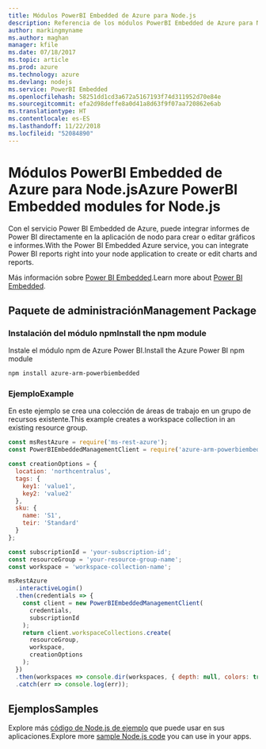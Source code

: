 ```yaml
---
title: Módulos PowerBI Embedded de Azure para Node.js
description: Referencia de los módulos PowerBI Embedded de Azure para Node.js
author: markingmyname
ms.author: maghan
manager: kfile
ms.date: 07/18/2017
ms.topic: article
ms.prod: azure
ms.technology: azure
ms.devlang: nodejs
ms.service: PowerBI Embedded
ms.openlocfilehash: 58251dd1cd3a672a5167193f74d311952d70e84e
ms.sourcegitcommit: efa2d98deffe8a0d41a8d63f9f07aa720862e6ab
ms.translationtype: HT
ms.contentlocale: es-ES
ms.lasthandoff: 11/22/2018
ms.locfileid: "52084890"
---
```

# <a name="azure-powerbi-embedded-modules-for-nodejs"></a><span data-ttu-id="4cfe5-103">Módulos PowerBI Embedded de Azure para Node.js</span><span class="sxs-lookup"><span data-stu-id="4cfe5-103">Azure PowerBI Embedded modules for Node.js</span></span>

<span data-ttu-id="4cfe5-104">Con el servicio Power BI Embedded de Azure, puede integrar informes de Power BI directamente en la aplicación de nodo para crear o editar gráficos e informes.</span><span class="sxs-lookup"><span data-stu-id="4cfe5-104">With the Power BI Embedded Azure service, you can integrate Power BI reports right into your node application to create or edit charts and reports.</span></span>

<span data-ttu-id="4cfe5-105">Más información sobre [Power BI Embedded](https://powerbi.microsoft.com/documentation/powerbi-developer-embedding/).</span><span class="sxs-lookup"><span data-stu-id="4cfe5-105">Learn more about [Power BI Embedded](https://powerbi.microsoft.com/documentation/powerbi-developer-embedding/).</span></span>

## <a name="management-package"></a><span data-ttu-id="4cfe5-106">Paquete de administración</span><span class="sxs-lookup"><span data-stu-id="4cfe5-106">Management Package</span></span>

### <a name="install-the-npm-module"></a><span data-ttu-id="4cfe5-107">Instalación del módulo npm</span><span class="sxs-lookup"><span data-stu-id="4cfe5-107">Install the npm module</span></span>

<span data-ttu-id="4cfe5-108">Instale el módulo npm de Azure Power BI.</span><span class="sxs-lookup"><span data-stu-id="4cfe5-108">Install the Azure Power BI npm module</span></span>

```bash
npm install azure-arm-powerbiembedded
```

### <a name="example"></a><span data-ttu-id="4cfe5-109">Ejemplo</span><span class="sxs-lookup"><span data-stu-id="4cfe5-109">Example</span></span>

<span data-ttu-id="4cfe5-110">En este ejemplo se crea una colección de áreas de trabajo en un grupo de recursos existente.</span><span class="sxs-lookup"><span data-stu-id="4cfe5-110">This example creates a workspace collection in an existing resource group.</span></span>

```javascript
const msRestAzure = require('ms-rest-azure');
const PowerBIEmbeddedManagementClient = require('azure-arm-powerbiembedded');

const creationOptions = {
  location: 'northcentralus',
  tags: {
    key1: 'value1',
    key2: 'value2'
  },
  sku: {
    name: 'S1',
    teir: 'Standard'
  }
};

const subscriptionId = 'your-subscription-id';
const resourceGroup = 'your-resource-group-name';
const workspace = 'workspace-collection-name';

msRestAzure
  .interactiveLogin()
  .then(credentials => {
    const client = new PowerBIEmbeddedManagementClient(
      credentials,
      subscriptionId
    );
    return client.workspaceCollections.create(
      resourceGroup,
      workspace,
      creationOptions
    );
  })
  .then(workspaces => console.dir(workspaces, { depth: null, colors: true }))
  .catch(err => console.log(err));
```

## <a name="samples"></a><span data-ttu-id="4cfe5-111">Ejemplos</span><span class="sxs-lookup"><span data-stu-id="4cfe5-111">Samples</span></span>

<span data-ttu-id="4cfe5-112">Explore más [código de Node.js de ejemplo](https://azure.microsoft.com/resources/samples/?platform=nodejs) que puede usar en sus aplicaciones.</span><span class="sxs-lookup"><span data-stu-id="4cfe5-112">Explore more [sample Node.js code](https://azure.microsoft.com/resources/samples/?platform=nodejs) you can use in your apps.</span></span>
